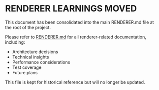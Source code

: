 # RENDERER LEARNINGS MOVED

This document has been consolidated into the main RENDERER.md file at the root of the project.

Please refer to [RENDERER.md](../RENDERER.md) for all renderer-related documentation, including:
- Architecture decisions
- Technical insights
- Performance considerations
- Test coverage
- Future plans

This file is kept for historical reference but will no longer be updated. 